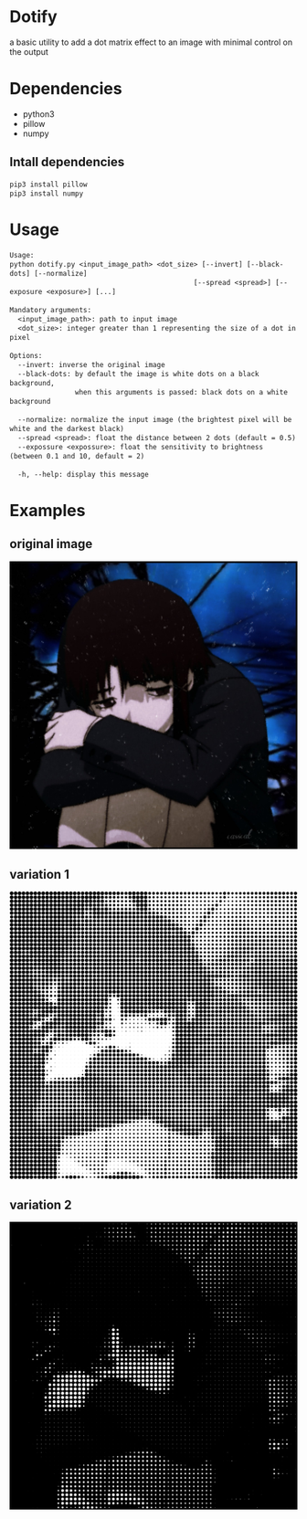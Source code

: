 # Dotify
a basic utility to add a dot matrix effect to an image
with minimal control on the output

# Dependencies
- python3
- pillow
- numpy

## Intall dependencies
```shell
pip3 install pillow
pip3 install numpy
```

# Usage
```
Usage:
python dotify.py <input_image_path> <dot_size> [--invert] [--black-dots] [--normalize]
                                             [--spread <spread>] [--exposure <exposure>] [...]

Mandatory arguments:
  <input_image_path>: path to input image
  <dot_size>: integer greater than 1 representing the size of a dot in pixel

Options:
  --invert: inverse the original image
  --black-dots: by default the image is white dots on a black background, 
                when this arguments is passed: black dots on a white background

  --normalize: normalize the input image (the brightest pixel will be white and the darkest black)
  --spread <spread>: float the distance between 2 dots (default = 0.5)
  --expossure <expossure>: float the sensitivity to brightness (between 0.1 and 10, default = 2)
  
  -h, --help: display this message
```

# Examples
## original image
![original](./images/FaFK5VkXwAA6kRr.jpg)

## variation 1
![original](./images/FaFK5VkXwAA6kRr_dotifyed.png)

## variation 2
![original](./images/FaFK5VkXwAA6kRr_dotifyed_3.png)
